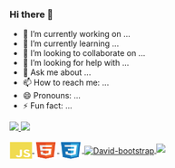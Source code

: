 ### Hi there 👋



- 🔭 I’m currently working on ...
- 🌱 I’m currently learning ...
- 👯 I’m looking to collaborate on ...
- 🤔 I’m looking for help with ...
- 💬 Ask me about ...
- 📫 How to reach me: ...
- 😄 Pronouns: ...
- ⚡ Fun fact: ...


 <div>
  <a href="https://github.com/davidsms11">
  <img height="180em" src="https://github-readme-stats.vercel.app/api?username=davidsms11&show_icons=true&theme=dracula&include_all_commits=true&count_private=true"/>
  <img height="180em" src="https://github-readme-stats.vercel.app/api/top-langs/?username=davidsms11&layout=compact&langs_count=7&theme=dracula"/>
</div>
  
  <div style="display: inline_block"><br>
  <img align="center" alt="David-Js" height="30" width="40" src="https://raw.githubusercontent.com/devicons/devicon/master/icons/javascript/javascript-plain.svg">
  <img align="center" alt="David-HTML" height="30" width="40" src="https://raw.githubusercontent.com/devicons/devicon/master/icons/html5/html5-original.svg">
  <img align="center" alt="David-CSS" height="30" width="40" src="https://raw.githubusercontent.com/devicons/devicon/master/icons/css3/css3-original.svg">
    <img align="center" alt="David-bootstrap" height="30" width="40" src="https://cdn.jsdelivr.net/gh/devicons/devicon/icons/bootstrap/bootstrap-plain.svg"">
   <img src="https://cdn.jsdelivr.net/gh/devicons/devicon/icons/bootstrap/bootstrap-plain.svg" />


</div>
  
  
  
  
